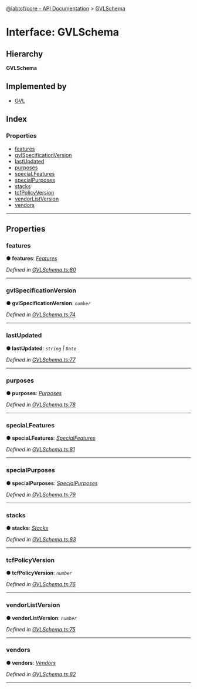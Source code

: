 [@iabtcf/core - API Documentation](../README.md) > [GVLSchema](../interfaces/gvlschema.md)

# Interface: GVLSchema

## Hierarchy

**GVLSchema**

## Implemented by

* [GVL](../classes/gvl.md)

## Index

### Properties

* [features](gvlschema.md#features)
* [gvlSpecificationVersion](gvlschema.md#gvlspecificationversion)
* [lastUpdated](gvlschema.md#lastupdated)
* [purposes](gvlschema.md#purposes)
* [speciaLFeatures](gvlschema.md#specialfeatures)
* [specialPurposes](gvlschema.md#specialpurposes)
* [stacks](gvlschema.md#stacks)
* [tcfPolicyVersion](gvlschema.md#tcfpolicyversion)
* [vendorListVersion](gvlschema.md#vendorlistversion)
* [vendors](gvlschema.md#vendors)

---

## Properties

<a id="features"></a>

###  features

**● features**: *[Features](features.md)*

*Defined in [GVLSchema.ts:80](https://github.com/chrispaterson/iabtcf-es/blob/4c5d7e6/modules/core/src/GVLSchema.ts#L80)*

___
<a id="gvlspecificationversion"></a>

###  gvlSpecificationVersion

**● gvlSpecificationVersion**: *`number`*

*Defined in [GVLSchema.ts:74](https://github.com/chrispaterson/iabtcf-es/blob/4c5d7e6/modules/core/src/GVLSchema.ts#L74)*

___
<a id="lastupdated"></a>

###  lastUpdated

**● lastUpdated**: *`string` \| `Date`*

*Defined in [GVLSchema.ts:77](https://github.com/chrispaterson/iabtcf-es/blob/4c5d7e6/modules/core/src/GVLSchema.ts#L77)*

___
<a id="purposes"></a>

###  purposes

**● purposes**: *[Purposes](purposes.md)*

*Defined in [GVLSchema.ts:78](https://github.com/chrispaterson/iabtcf-es/blob/4c5d7e6/modules/core/src/GVLSchema.ts#L78)*

___
<a id="specialfeatures"></a>

###  speciaLFeatures

**● speciaLFeatures**: *[SpecialFeatures](specialfeatures.md)*

*Defined in [GVLSchema.ts:81](https://github.com/chrispaterson/iabtcf-es/blob/4c5d7e6/modules/core/src/GVLSchema.ts#L81)*

___
<a id="specialpurposes"></a>

###  specialPurposes

**● specialPurposes**: *[SpecialPurposes](specialpurposes.md)*

*Defined in [GVLSchema.ts:79](https://github.com/chrispaterson/iabtcf-es/blob/4c5d7e6/modules/core/src/GVLSchema.ts#L79)*

___
<a id="stacks"></a>

###  stacks

**● stacks**: *[Stacks](stacks.md)*

*Defined in [GVLSchema.ts:83](https://github.com/chrispaterson/iabtcf-es/blob/4c5d7e6/modules/core/src/GVLSchema.ts#L83)*

___
<a id="tcfpolicyversion"></a>

###  tcfPolicyVersion

**● tcfPolicyVersion**: *`number`*

*Defined in [GVLSchema.ts:76](https://github.com/chrispaterson/iabtcf-es/blob/4c5d7e6/modules/core/src/GVLSchema.ts#L76)*

___
<a id="vendorlistversion"></a>

###  vendorListVersion

**● vendorListVersion**: *`number`*

*Defined in [GVLSchema.ts:75](https://github.com/chrispaterson/iabtcf-es/blob/4c5d7e6/modules/core/src/GVLSchema.ts#L75)*

___
<a id="vendors"></a>

###  vendors

**● vendors**: *[Vendors](vendors.md)*

*Defined in [GVLSchema.ts:82](https://github.com/chrispaterson/iabtcf-es/blob/4c5d7e6/modules/core/src/GVLSchema.ts#L82)*

___

